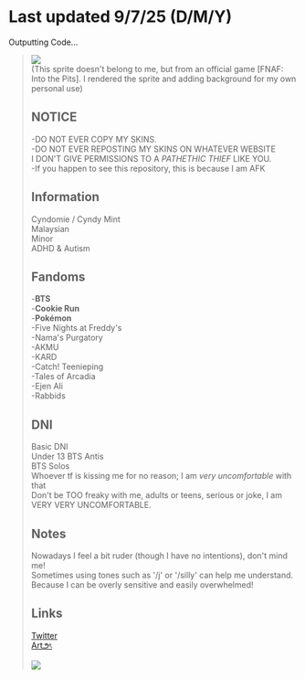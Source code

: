 # Last updated 9/7/25 (D/M/Y)

Outputting Code...

> ![](https://github.com/user-attachments/assets/9c7fc285-5992-4625-8310-c1402d3b66ab)\
> (This sprite doesn't belong to me, but from an official game [FNAF: Into the Pits]. I rendered the sprite and adding background for my own personal use)
>
> ## NOTICE
> -DO NOT EVER COPY MY SKINS.\
> -DO NOT EVER REPOSTING MY SKINS ON WHATEVER WEBSITE\
> I DON'T GIVE PERMISSIONS TO A _PATHETHIC THIEF_ LIKE YOU.\
> -If you happen to see this repository, this is because I am AFK
>
> ## Information
> Cyndomie / Cyndy Mint\
> Malaysian\
> Minor\
> ADHD & Autism
>
> ## Fandoms
> -**BTS**\
> -**Cookie Run**\
> -**Pokémon**\
> -Five Nights at Freddy's\
> -Nama's Purgatory\
> -AKMU\
> -KARD\
> -Catch! Teenieping\
> -Tales of Arcadia\
> -Ejen Ali\
> -Rabbids
>
> ## DNI
> Basic DNI\
> Under 13
> BTS Antis\
> BTS Solos\
> Whoever tf is kissing me for no reason; I am *very uncomfortable* with that\
> Don't be TOO freaky with me, adults or teens, serious or joke, I am VERY VERY UNCOMFORTABLE.
>
> ## Notes
> Nowadays I feel a bit ruder (though I have no intentions), don't mind me!\
> Sometimes using tones such as '/j' or '/silly' can help me understand.\
> Because I can be overly sensitive and easily overwhelmed!
>
> ## Links
> [Twitter](https://x.com/namrizz__77)\
> [Art౨ৎ](https://x.com/Cyn_FireMint)
> 
> ![](https://github.com/user-attachments/assets/1ce9eefb-0511-4631-9792-a8a3d444eb29)
